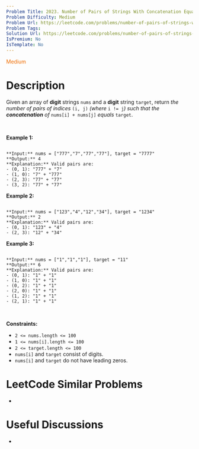 ```yaml
---
Problem Title: 2023. Number of Pairs of Strings With Concatenation Equal to Target
Problem Difficulty: Medium
Problem Url: https://leetcode.com/problems/number-of-pairs-of-strings-with-concatenation-equal-to-target/
Problem Tags: 
Solution Url: https://leetcode.com/problems/number-of-pairs-of-strings-with-concatenation-equal-to-target/solution/
IsPremium: No
IsTemplate: No
---
```


<span style="color: rgb(239, 108, 0);">Medium</span>

# Description

Given an array of **digit** strings `nums` and a **digit** string `target`, return *the number of pairs of indices* `(i, j)` *(where* `i != j`*) such that the **concatenation** of* `nums[i] + nums[j]` *equals* `target`.


 


**Example 1:**



```

**Input:** nums = ["777","7","77","77"], target = "7777"
**Output:** 4
**Explanation:** Valid pairs are:
- (0, 1): "777" + "7"
- (1, 0): "7" + "777"
- (2, 3): "77" + "77"
- (3, 2): "77" + "77"

```

**Example 2:**



```

**Input:** nums = ["123","4","12","34"], target = "1234"
**Output:** 2
**Explanation:** Valid pairs are:
- (0, 1): "123" + "4"
- (2, 3): "12" + "34"

```

**Example 3:**



```

**Input:** nums = ["1","1","1"], target = "11"
**Output:** 6
**Explanation:** Valid pairs are:
- (0, 1): "1" + "1"
- (1, 0): "1" + "1"
- (0, 2): "1" + "1"
- (2, 0): "1" + "1"
- (1, 2): "1" + "1"
- (2, 1): "1" + "1"

```

 


**Constraints:**


* `2 <= nums.length <= 100`
* `1 <= nums[i].length <= 100`
* `2 <= target.length <= 100`
* `nums[i]` and `target` consist of digits.
* `nums[i]` and `target` do not have leading zeros.




# LeetCode Similar Problems

- []()

# Useful Discussions

- []()
